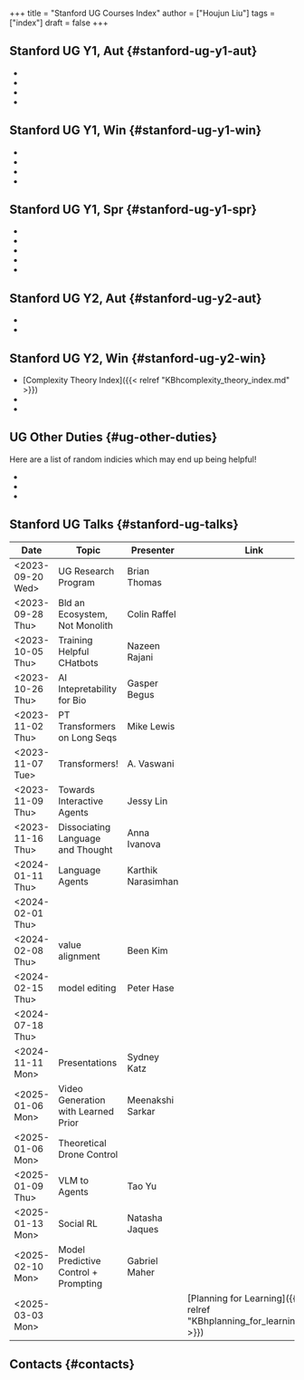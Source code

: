+++
title = "Stanford UG Courses Index"
author = ["Houjun Liu"]
tags = ["index"]
draft = false
+++

## Stanford UG Y1, Aut {#stanford-ug-y1-aut}

-
-
-
-


## Stanford UG Y1, Win {#stanford-ug-y1-win}

-
-
-
-


## Stanford UG Y1, Spr {#stanford-ug-y1-spr}

-
-
-
-
-


## Stanford UG Y2, Aut {#stanford-ug-y2-aut}

-
-


## Stanford UG Y2, Win {#stanford-ug-y2-win}

-   [Complexity Theory Index]({{< relref "KBhcomplexity_theory_index.md" >}})
-
-


## UG Other Duties {#ug-other-duties}

Here are a list of random indicies which may end up being helpful!

-
-
-


## Stanford UG Talks {#stanford-ug-talks}

| Date                                                                                         | Topic                                | Presenter          | Link                                                                  |
|----------------------------------------------------------------------------------------------|--------------------------------------|--------------------|-----------------------------------------------------------------------|
| <span class="timestamp-wrapper"><span class="timestamp">&lt;2023-09-20 Wed&gt;</span></span> | UG Research Program                  | Brian Thomas       |                                                                       |
| <span class="timestamp-wrapper"><span class="timestamp">&lt;2023-09-28 Thu&gt;</span></span> | Bld an Ecosystem, Not Monolith       | Colin Raffel       |                                                                       |
| <span class="timestamp-wrapper"><span class="timestamp">&lt;2023-10-05 Thu&gt;</span></span> | Training Helpful CHatbots            | Nazeen Rajani      |                                                                       |
| <span class="timestamp-wrapper"><span class="timestamp">&lt;2023-10-26 Thu&gt;</span></span> | AI Intepretability for Bio           | Gasper Begus       |                                                                       |
| <span class="timestamp-wrapper"><span class="timestamp">&lt;2023-11-02 Thu&gt;</span></span> | PT Transformers on Long Seqs         | Mike Lewis         |                                                                       |
| <span class="timestamp-wrapper"><span class="timestamp">&lt;2023-11-07 Tue&gt;</span></span> | Transformers!                        | A. Vaswani         |                                                                       |
| <span class="timestamp-wrapper"><span class="timestamp">&lt;2023-11-09 Thu&gt;</span></span> | Towards Interactive Agents           | Jessy Lin          |                                                                       |
| <span class="timestamp-wrapper"><span class="timestamp">&lt;2023-11-16 Thu&gt;</span></span> | Dissociating Language and Thought    | Anna Ivanova       |                                                                       |
| <span class="timestamp-wrapper"><span class="timestamp">&lt;2024-01-11 Thu&gt;</span></span> | Language Agents                      | Karthik Narasimhan |                                                                       |
| <span class="timestamp-wrapper"><span class="timestamp">&lt;2024-02-01 Thu&gt;</span></span> |                                      |                    |                                                                       |
| <span class="timestamp-wrapper"><span class="timestamp">&lt;2024-02-08 Thu&gt;</span></span> | value alignment                      | Been Kim           |                                                                       |
| <span class="timestamp-wrapper"><span class="timestamp">&lt;2024-02-15 Thu&gt;</span></span> | model editing                        | Peter Hase         |                                                                       |
| <span class="timestamp-wrapper"><span class="timestamp">&lt;2024-07-18 Thu&gt;</span></span> |                                      |                    |                                                                       |
| <span class="timestamp-wrapper"><span class="timestamp">&lt;2024-11-11 Mon&gt;</span></span> | Presentations                        | Sydney Katz        |                                                                       |
| <span class="timestamp-wrapper"><span class="timestamp">&lt;2025-01-06 Mon&gt;</span></span> | Video Generation with Learned Prior  | Meenakshi Sarkar   |                                                                       |
| <span class="timestamp-wrapper"><span class="timestamp">&lt;2025-01-06 Mon&gt;</span></span> | Theoretical Drone Control            |                    |                                                                       |
| <span class="timestamp-wrapper"><span class="timestamp">&lt;2025-01-09 Thu&gt;</span></span> | VLM to Agents                        | Tao Yu             |                                                                       |
| <span class="timestamp-wrapper"><span class="timestamp">&lt;2025-01-13 Mon&gt;</span></span> | Social RL                            | Natasha Jaques     |                                                                       |
| <span class="timestamp-wrapper"><span class="timestamp">&lt;2025-02-10 Mon&gt;</span></span> | Model Predictive Control + Prompting | Gabriel Maher      |                                                                       |
| <span class="timestamp-wrapper"><span class="timestamp">&lt;2025-03-03 Mon&gt;</span></span> |                                      |                    | [Planning for Learning]({{< relref "KBhplanning_for_learning.md" >}}) |


## Contacts {#contacts}
